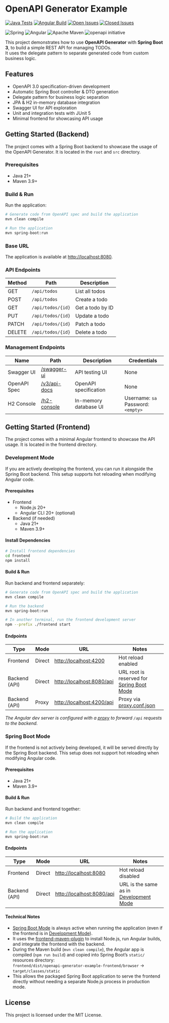 # OpenAPI Generator Example
[![Java Tests](https://img.shields.io/github/actions/workflow/status/TD99/spring-boot-openapi-generator-example/java-tests.yml?label=Java%20Tests&color=%233b8640)](https://github.com/TD99/spring-boot-openapi-generator-example/actions/workflows/java-tests.yml)
[![Angular Build](https://img.shields.io/github/actions/workflow/status/TD99/spring-boot-openapi-generator-example/angular-build.yml?label=Angular%20Build&color=%233b8640)](https://github.com/TD99/spring-boot-openapi-generator-example/actions/workflows/java-tests.yml)
[![Open Issues](https://img.shields.io/github/issues-raw/TD99/spring-boot-openapi-generator-example?label=Open%20Issues)](https://github.com/TD99/spring-boot-openapi-generator-example/issues?q=is%3Aissue%20state%3Aopen)
[![Closed Issues](https://img.shields.io/github/issues-closed-raw/TD99/spring-boot-openapi-generator-example?label=Closed%20Issues&color=%233b8640)](https://github.com/TD99/spring-boot-openapi-generator-example/issues?q=is%3Aissue%20state%3Aclosed)

![Spring](https://img.shields.io/badge/spring-%236DB33F.svg?style=flat&logo=spring&logoColor=white)
![Angular](https://img.shields.io/badge/angular-%23DD0031.svg?style=flat&logo=angular&logoColor=white)
![Apache Maven](https://img.shields.io/badge/Apache%20Maven-%23C71A36?style=flat&logo=Apache%20Maven&logoColor=white)
![openapi initiative](https://img.shields.io/badge/openapiinitiative-%23000000.svg?style=flat&logo=openapiinitiative&logoColor=white)

This project demonstrates how to use **OpenAPI Generator** with **Spring Boot 3**, to build a simple REST API for managing TODOs.  
It uses the delegate pattern to separate generated code from custom business logic.

## Features
- OpenAPI 3.0 specification-driven development
- Automatic Spring Boot controller & DTO generation
- Delegate pattern for business logic separation
- JPA & H2 in-memory database integration
- Swagger UI for API exploration
- Unit and integration tests with JUnit 5
- Minimal frontend for showcasing API usage

## Getting Started (Backend)
The project comes with a Spring Boot backend to showcase the usage of the OpenAPI Generator. It is located in the `root` and `src` directory.

### Prerequisites
- Java 21+
- Maven 3.9+

### Build & Run
Run the application: 
```bash
# Generate code from OpenAPI spec and build the application
mvn clean compile

# Run the application
mvn spring-boot:run
```

### Base URL
The application is available at [http://localhost:8080](http://localhost:8080). 

### API Endpoints
| Method | Path              | Description      |
|--------|-------------------|------------------|
| GET    | `/api/todos`      | List all todos   |
| POST   | `/api/todos`      | Create a todo    |
| GET    | `/api/todos/{id}` | Get a todo by ID |
| PUT    | `/api/todos/{id}` | Update a todo    |
| PATCH  | `/api/todos/{id}` | Patch a todo     |
| DELETE | `/api/todos/{id}` | Delete a todo    |

### Management Endpoints
| Name         | Path                                                 | Description           | Credentials                            |
|--------------|------------------------------------------------------|-----------------------|----------------------------------------|
| Swagger UI   | [/swagger-ui](http://localhost:8080/swagger-ui.html) | API testing UI        | None                                   |
| OpenAPI Spec | [/v3/api-docs](http://localhost:8080/v3/api-docs)    | OpenAPI specification | None                                   |
| H2 Console   | [/h2-console](http://localhost:8080/h2-console)      | In-memory database UI | Username: `sa`<br/>Password: `<empty>` |

## Getting Started (Frontend)
The project comes with a minimal Angular frontend to showcase the API usage. It is located in the frontend directory.  

### Development Mode
If you are actively developing the frontend, you can run it alongside the Spring Boot backend. This setup supports hot reloading when modifying Angular code.

#### Prerequisites
- Frontend
  - Node.js 20+
  - Angular CLI 20+ (optional)
- Backend (if needed)
  - Java 21+
  - Maven 3.9+

#### Install Dependencies
```bash
# Install frontend dependencies
cd frontend
npm install
```

#### Build & Run
Run backend and frontend separately:
```bash
# Generate code from OpenAPI spec and build the application
mvn clean compile

# Run the backend
mvn spring-boot:run
```

```bash
# In another terminal, run the frontend development server
npm --prefix ./frontend start
```

#### Endpoints
| Type          | Mode   | URL                                                    | Notes                                                          |
|---------------|--------|--------------------------------------------------------|----------------------------------------------------------------|
| Frontend      | Direct | [http://localhost:4200](http://localhost:4200)         | Hot reload enabled                                             |
| Backend (API) | Direct | [http://localhost:8080/api](http://localhost:8080/api) | URL root is reserved for [Spring Boot Mode](#spring-boot-mode) |
| Backend (API) | Proxy  | [http://localhost:4200/api](http://localhost:4200/api) | Proxy via [proxy.conf.json](frontend/proxy.conf.json)          |

*The Angular dev server is configured with a [proxy](frontend/proxy.conf.json) to forward `/api` requests to the backend.*

### Spring Boot Mode
If the frontend is not actively being developed, it will be served directly by the Spring Boot backend. This setup does not support hot reloading when modifying Angular code.

#### Prerequisites
- Java 21+
- Maven 3.9+

#### Build & Run
Run backend and frontend together:
```bash
# Build the application
mvn clean compile

# Run the application
mvn spring-boot:run
```

#### Endpoints
| Type          | Mode   | URL                                                     | Notes                                                       |
|---------------|--------|---------------------------------------------------------|-------------------------------------------------------------|
| Frontend      | Direct | [http://localhost:8080](http://localhost:8080)          | Hot reload disabled                                         |
| Backend (API) | Direct | [http://localhost:8080/api](http://localhost:8080/api)  | URL is the same as in [Development Mode](#development-mode) |

#### Technical Notes
- [Spring Boot Mode](#spring-boot-mode) is always active when running the application (even if the frontend is in [Development Mode](#development-mode)).
- It uses the [frontend-maven-plugin](https://github.com/eirslett/frontend-maven-plugin) to install Node.js, run Angular builds, and integrate the frontend with the backend.
- During the Maven build (`mvn clean compile`), the Angular app is compiled (`npm run build`) and copied into Spring Boot’s `static/` resources directory:  
`frontend/dist/openapi-generator-example-frontend/browser` → `target/classes/static`
- This allows the packaged Spring Boot application to serve the frontend directly without needing a separate Node.js process in production mode.

## License
This project is licensed under the MIT License.
